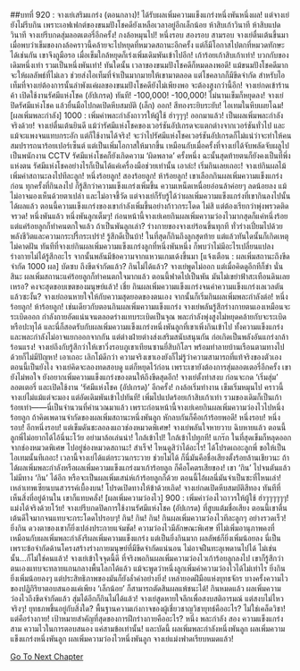##บทที่ 920 : จางเย่เสริมแกร่ง (ตอนกลาง)!
ได้รับผลเพิ่มความแข็งแกร่งหนึ่งพันหนึ่งผล!
แต่จางเย่ยังไม่รีบกิน เพราะเอฟเฟกต์ของขนมปังโชคดียังเหลือเวลาอยู่อีกเล็กน้อย
ห้าสิบเก้าวินาที
ห้าสิบแปดวินาที
จางเย่รีบกดสุ่มลอตเตอรี่อีกครั้ง!
กงล้อหมุนไป!
หนึ่งรอบ
สองรอบ
สามรอบ
จางเย่ตื่นเต้นขึ้นมาเมื่อพบว่าเข็มของกงล้อคราวนี้คล้ายจะไปหยุดที่หมวดสถานะอีกครั้ง แต่ก็มีโอกาสไปตกที่หมวดทักษะได้เช่นกัน เขาจึงถูมือรอ เมื่อเข็มใกล้หยุดก็เร่งเพิ่มเดิมพันเข้าไปอีก!
เก้าร้อยเก้าสิบเก้าเท่า!
บวกกับของเดิมหนึ่งเท่า รวมเป็นหนึ่งพันเท่า!
ทันใดนั้น เวลาของขนมปังโชคดีก็หมดลงพอดี!
แม้ขนมปังโชคดีมากจะให้ผลลัพธ์ที่ไม่เลว ช่วยส่งไอเท็มที่จำเป็นมากมายให้เขามาตลอด แต่โชคลาภก็มีขีดจำกัด สำหรับไอเท็มที่จางเย่ต้องการนั้นลำพังแค่ผลของขนมปังโชคดียังไม่เพียงพอ จะต้องสูงกว่านี้อีก!
จางเย่กดเข้าร้านค้า เปิดใช้งานรัศมีแห่งโชค (อัปเกรด) ทันที!
-100,000!
-100,000!
ไม่นานเข็มก็หยุดลง!
จางเย่ปิดรัศมีแห่งโชค แล้วยื่นมือไปกดเปิดหีบสมบัติ (เล็ก) ออก!
สีทองระยิบระยับ!
ไอเทมในหีบเผยโฉม!
[ผลเพิ่มพละกำลัง] 1000 : เพิ่มค่าพละกำลังถาวรให้ผู้ใช้
ฮ่าๆๆๆ!
ออกมาแล้ว!
เป็นผลเพิ่มพละกำลังจริงด้วย!
จางเย่ตื่นเต้นยินดี แม้ว่ารัศมีแห่งโชคของเวอร์ชันอัปเกรดจะแตกต่างจากเวอร์ชันทั่วไป และแม้จะแพงจนแทบกระอัก แต่ก็ใช้งานได้จริง! จะว่าไปรัศมีแห่งโชคเวอร์ชันอัปเกรดก็ไม่แน่ว่าจะทำให้คนสมปรารถนาร้อยเปอร์เซ็นต์ แต่เป็นเพิ่มโอกาสให้มากขึ้น เหมือนกับเมื่อครั้งที่จางเย่ได้จับพลัดจับผลูไปเป็นพนักงาน CCTV รัศมีแห่งโชคก็ยังเกิดความ ‘ผิดพลาด’ ครั้งหนึ่ง ฉะนั้นสุดท้ายตนก็ยังคงเป็นที่พึ่งแห่งตน รัศมีแห่งโชคอย่างไรก็เป็นได้แค่เครื่องมือช่วยเท่านั้น
เอาล่ะ!
เริ่มกินเลยเถอะ!
จางเย่กินผลไม้เพิ่มค่าสถานะลงไปทีละลูก!
หนึ่งร้อยลูก!
สองร้อยลูก!
ห้าร้อยลูก!
เขาเลือกกินผลเพิ่มความแข็งแกร่งก่อน ทุกครั้งที่กินลงไป ก็รู้สึกว่าความแข็งแกร่งเพิ่มขึ้น ความเหน็ดเหนื่อยอ่อนล้าค่อยๆ ลดน้อยลง แม้ไม่อาจมองเห็นด้วยตาเปล่า และไม่อาจชี้วัด แต่จางเย่ก็รับรู้ได้ว่าผลเพิ่มความแข็งแกร่งที่เขากินลงไปนั้นได้ผลแล้ว ตอนนี้ความแข็งแกร่งของเขากำลังเพิ่มขึ้นอย่างก้าวกระโดด ไม่สิ แต่ต้องเรียกว่าพุ่งพรวดติดจรวด!
หนึ่งพันแล้ว หนึ่งพันลูกเต็มๆ! ก่อนหน้านี้จางเย่เคยกินผลเพิ่มความว่องไวมากสุดก็แค่หนึ่งร้อย แต่แค่ร้อยลูกก็ทำคนตกใจแล้ว ถ้าเป็นพันลูกเล่า? ร่างกายของจางเย่ร้อนขึ้นทุกที ทั่วร่างเปี่ยมไปด้วยพลังชีวิตและความกระปรี้กระเปร่า! รู้สึกดีเป็นบ้า!
ในที่สุดก็กินถึงลูกสุดท้าย
แต่แล้วทันใดนั้นก็เกิดเหตุไม่คาดฝัน
ทันทีที่จางเย่กินผลเพิ่มความแข็งแกร่งลูกที่หนึ่งพันหนึ่ง ก็พบว่าไม่มีอะไรเปลี่ยนแปลง ร่างกายไม่ได้รู้สึกอะไร จากนั้นพลันมีข้อความจากแหวนเกมเด้งขึ้นมา
[แจ้งเตือน : ผลเพิ่มสถานะถึงขีดจำกัด 1000 ผล]
บัดซบ
ถึงขีดจำกัดแล้ว?
กินไม่ได้แล้ว?
จางเย่พูดไม่ออก แต่เมื่อคิดดูอีกทีก็ขำ นั่นสินะ ผลเพิ่มสถานะแค่ร้อยลูกก็ทำคนตกใจมากแล้ว ตอนนี้ฟาดไปเป็นพัน มันไม่เขย่าฟ้าสะเทือนดินเลยเหรอ? คงจะสุดขอบเขตของมนุษย์แล้ว!
เชี่ย กินผลเพิ่มความแข็งแกร่งจนค่าความแข็งแกร่งเลเวลตันแล้วซะงั้น?
จางเย่ถอนหายใจให้กับความสุดยอดของตนเอง จากนั้นก็เริ่มกินผลเพิ่มพละกำลังต่อ!
หนึ่งร้อยลูก!
ห้าร้อยลูก!
เช่นเดียวกับตอนกินผลเพิ่มความแข็งแกร่ง จางเย่พลันรู้สึกร่างกายตนเองเหมือนจะระเบิดออก กำลังกายอัดแน่นจนตลอดร่างแทบระเบิดเป็นจุณ พละกำลังพุ่งสูงไม่หยุดคล้ายกับจะระเบิดหรือปะทุได้ และนี่ก็สอดรับกับผลเพิ่มความแข็งแกร่งหนึ่งพันลูกที่เขาเพิ่งกินเข้าไป ทั้งความแข็งแกร่งและพละกำลังไม่อาจแยกออกจากกัน แต่ต่างฝ่ายต่างส่งเสริมสนับสนุนกัน ก่อเกิดเป็นพลังอันแกร่งกล้าร้อนแรง! จางเย่ถึงกับรู้สึกว่าให้เขาวิ่งรอบภูเขาเทียนซานยี่สิบกิโลฯ พร้อมทำลายบ้านเรือนตามทางไปด้วยก็ไม่มีปัญหา!
เอาเถอะ เลิกโม้ดีกว่า
ความจริงเขาเองยังก็ไม่รู้ว่าความสามารถที่แท้จริงของตัวเองตอนนี้เป็นยังไง
จางเย่คิดจะลองทดสอบดู แต่ก็หยุดไว้ก่อน เพราะเขายังต้องการสุ่มลอตเตอรี่อีกครั้ง เขายังไม่พอใจ ยังอยากเพิ่มความแข็งแกร่งของตนให้ถึงขีดสุดอีก!
จางเย่ตั้งท่าสงบ ก่อนจะกด ‘เริ่มสุ่ม’ ลอตเตอรี่ และเปิดใช้งาน ‘รัศมีแห่งโชค (อัปเกรด)’ อีกครั้ง!
กงล้อเริ่มทำงาน
เข็มเริ่มหมุนไป
คราวนี้จางเย่ไม่แม้แต่จะมอง แต่อัดเดิมพันเข้าไปทันที!
เพิ่มไปแปดร้อยเก้าสิบเก้าเท่า รวมของเดิมก็เป็นเก้าร้อยเท่า——นี่เป็นจำนวนที่คำนวณมาแล้ว เพราะก่อนหน้านี้จางเย่เคยกินผลเพิ่มความว่องไวไปหนึ่งร้อยลูก ถ้าคิดเพดานจำกัดของผลเพิ่มสถานะหนึ่งพันลูก หักลบกันก็คือเก้าร้อยพอดี!
หนึ่งรอบ!
หนึ่งรอบ!
อีกหนึ่งรอบ!
แต่เข็มดันชะลอลงแถวช่องหมวดพิเศษ!
จางเย่พลันใจหายวาบ ฉิบหายแล้ว ตอนนี้ลูกพี่ไม่อยากได้ไอ้นี่นะโว้ย อย่ามาล้อเล่นน่า!
ใกล้เข้าไป!
ใกล้เข้าไปทุกที!
แกร๊ก ในที่สุดเข็มก็หลุดออกจากช่องหมวดพิเศษ ไปอยู่ช่องหมวดสถานะ!
สำเร็จ! ไหนดูสิว่าได้อะไร!
ได้โปรดเถอะลูกพี่ ขอให้เป็นไอเทมนั้นทีเถอะ!
เวลานี้จางเย่ได้แต่กระวนกระวาย ช่วยไม่ได้ ก็นี่มันคือชื่อเสียงตั้งร้อยล้านเชียวนะ ถ้าได้ผลเพิ่มพละกำลังหรือผลเพิ่มความแข็งแกร่งมาเก้าร้อยลูก ก็คือโคตรเสียของ! เขา ‘กิน’ ไปจนตันแล้ว ไม่มีทาง ‘กิน’ ได้อีก หรือจะเป็นผลเพิ่มเสน่ห์เก้าร้อยลูกก็ด้วย ตอนนี้ไอ้ผลนี่มันจำเป็นซะที่ไหนเล่า!
เหล่าเทพเซียนบนสวรรค์เบื้องบน!
โปรดเปิดทางให้ข้าด้วยเถิด!
จางเย่กดเปิดหีบสมบัติสีทอง ทันทีที่เห็นสิ่งที่อยู่ด้านใน เขาก็แทบคลั่ง!
[ผลเพิ่มความว่องไว] 900 : เพิ่มค่าว่องไวถาวรให้ผู้ใช้
ฮ่าๆๆๆๆๆๆ!
แม่งได้จริงด้วยโว้ย!
จางเย่รีบกดปิดการใช้งานรัศมีแห่งโชค (อัปเกรด) ที่สูบแต้มชื่อเสียง ตอนนี้เขาตื่นเต้นดีใจมากจนแทบจะกระโดดไปรอบๆ!
กิน!
กิน!
กิน!
กินผลเพิ่มความว่องไวทีละลูกๆ อย่างรวดเร็ว!
ยิ่งกิน ดวงตาของเขาก็ยิ่งเปล่งประกายแจ่มชัด!
ความว่องไวมีลักษณะพิเศษ ที่ไม่เพิ่มอานุภาพคงที่เหมือนกับผลเพิ่มพละกำลังรึผลเพิ่มความแข็งแกร่ง แต่เป็นยิ่งกินมาก ผลลัพธ์ก็ยิ่งเพิ่มน้อยลง นี่เป็นเพราะข้อจำกัดด้านโครงสร้างร่างกายมนุษย์ที่มีขีดจำกัดแน่นอน ไม่อาจฝืนทะลุเพดานไปได้ ไม่เช่นนั้น...ก็ไม่ใช่คนแล้ว! จางเย่เข้าใจจุดนี้ดี ที่จริงพอกินผลเพิ่มความว่องไวเก้าร้อยลูกลงไป เขาก็รู้สึกว่าตนเองแทบจะทลายแกนกลางพื้นโลกได้แล้ว แม้จะพูดว่าหนึ่งลูกเพิ่มค่าความว่องไวได้ไม่เท่าไร ยิ่งกินยิ่งเพิ่มน้อยลงๆ แต่ประสิทธิภาพของมันก็ยังล้ำค่าอย่างยิ่ง! เหล่ายอดฝีมือแห่งยุทธจักร บางครั้งความไวของปฏิกิริยาตอบสนองแค่เพียง ‘เล็กน้อย’ ก็สามารถตัดสินผลแพ้ชนะได้!
กินหมดแล้ว
ผลเพิ่มความว่องไวถึงขีดจำกัดแล้ว สุ่มได้อีกก็กินไม่ได้แล้ว!
จางเย่สูดหายใจลึกเพื่อสงบสติอารมณ์ แต่สงบไม่ไหวจริงๆ!
ยุทธภพขึ้นอยู่กับสิ่งใด?
พื้นฐานความเก่งกาจของผู้เชี่ยวชาญวิชายุทธ์คืออะไร?
ไม่ใช่เคล็ดวิชา!
แต่คือร่างกาย!
เป้าหมายสำคัญที่สุดของการฝึกร่างกายคืออะไร?
หนึ่ง พละกำลัง
สอง ความแข็งแกร่ง
สาม ความไวในการตอบสนอง
แค่สามข้อเท่านั้น!
และบัดนี้ ผลเพิ่มพละกำลังหนึ่งพันลูก ผลเพิ่มความแข็งแกร่งหนึ่งพันลูก ผลเพิ่มความว่องไวหนึ่งพันลูก จางเย่แม่งฟาดเรียบหมดแล้ว!


[Go To Next Chapter]( ./21.md)